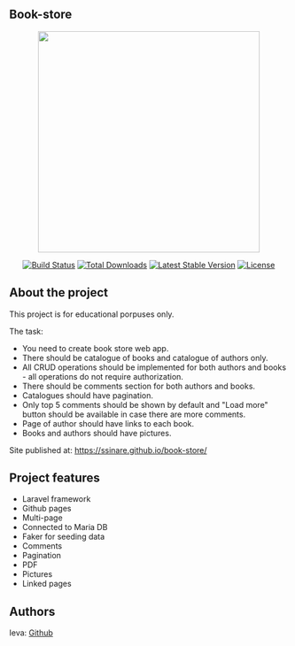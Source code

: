 ## Book-store
<p align="center"><a href="https://laravel.com" target="_blank"><img src="https://raw.githubusercontent.com/laravel/art/master/logo-lockup/5%20SVG/2%20CMYK/1%20Full%20Color/laravel-logolockup-cmyk-red.svg" width="400"></a></p>

<p align="center">
<a href="https://travis-ci.org/laravel/framework"><img src="https://travis-ci.org/laravel/framework.svg" alt="Build Status"></a>
<a href="https://packagist.org/packages/laravel/framework"><img src="https://img.shields.io/packagist/dt/laravel/framework" alt="Total Downloads"></a>
<a href="https://packagist.org/packages/laravel/framework"><img src="https://img.shields.io/packagist/v/laravel/framework" alt="Latest Stable Version"></a>
<a href="https://packagist.org/packages/laravel/framework"><img src="https://img.shields.io/packagist/l/laravel/framework" alt="License"></a>
</p>

## About the project

This project is for educational porpuses only.

The task:
- You need to create book store web app.
- There should be catalogue of books and catalogue of authors only.
- All CRUD operations should be implemented for both authors and books - all operations do not require authorization.
- There should be comments section for both authors and books.
- Catalogues should have pagination.
- Only top 5 comments should be shown by default and "Load more" button should be available in case there are more comments.
- Page of author should have links to each book.
- Books and authors should have pictures.

Site published at:
https://ssinare.github.io/book-store/

## Project features

- Laravel framework
- Github pages
- Multi-page
- Connected to Maria DB
- Faker for seeding data
- Comments
- Pagination
- PDF
- Pictures
- Linked pages

## Authors

Ieva: [Github](https://github.com/ssinare)
